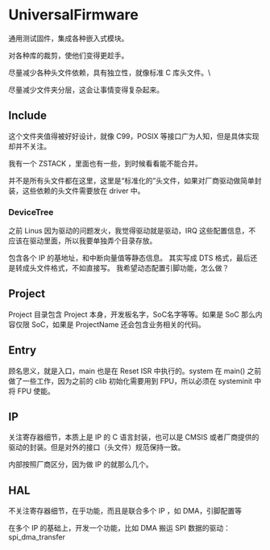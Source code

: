 # UniversalFirmware

通用测试固件，集成各种嵌入式模块。

对各种库的裁剪，使他们变得更趁手。

尽量减少各种头文件依赖，具有独立性，就像标准 C 库头文件。\

尽量减少文件夹分层，这会让事情变得复杂起来。

## Include

这个文件夹值得被好好设计，就像 C99，POSIX 等接口广为人知，但是具体实现却并不关注。

我有一个 ZSTACK ，里面也有一些，到时候看看能不能合并。

并不是所有头文件都在这里，这里是“标准化的”头文件，如果对厂商驱动做简单封装，这些依赖的头文件需要放在 driver 中。

### DeviceTree

之前 Linus 因为驱动的问题发火，我觉得驱动就是驱动，IRQ 这些配置信息，不应该在驱动里面，所以我要单独弄个目录存放。

包含各个 IP 的基地址，和中断向量值等静态信息。
其实写成 DTS 格式，最后还是转成头文件格式，不如直接写。
我希望动态配置引脚功能，怎么做？

## Project

Project 目录包含 Project 本身，开发板名字，SoC名字等等。如果是 SoC 那么内容仅限 SoC，如果是 ProjectName 还会包含业务相关的代码。

## Entry

顾名思义，就是入口，main 也是在 Reset ISR 中执行的。system 在 main() 之前做了一些工作，因为之前的 clib 初始化需要用到 FPU，所以必须在 systeminit 中将 FPU 使能。

## IP

关注寄存器细节，本质上是 IP 的 C 语言封装，也可以是 CMSIS 或者厂商提供的驱动的封装。但是对外的接口（头文件）规范保持一致。

内部按照厂商区分，因为做 IP 的就那么几个。

## HAL

不关注寄存器细节，在乎功能，而且是联合多个 IP ，如 DMA，引脚配置等

在多个 IP 的基础上，开发一个功能，比如 DMA 搬运 SPI 数据的驱动：spi_dma_transfer
